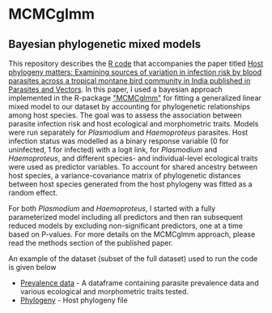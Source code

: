 # MCMCglmm
## Bayesian phylogenetic mixed models 

This repository describes the [R code](SppMCMCglmm_example_PG.R) that accompanies the paper titled [Host phylogeny matters: Examining sources of variation in infection risk by blood parasites across a tropical montane bird community in India published in Parasites and Vectors](https://parasitesandvectors.biomedcentral.com/articles/10.1186/s13071-020-04404-8). In this paper, I used a bayesian approach implemented in the R-package ["MCMCglmm"](https://rdrr.io/github/jarrodhadfield/MCMCglmm/) for fitting a generalized linear mixed model to our dataset by accounting for phylogenetic relationships among host species. The goal was to assess the association between parasite infection risk and host ecological and morphometric traits. Models were run separately for *Plasmodium* and *Haemoproteus* parasites. Host infection status was modelled as a binary response variable (0 for uninfected, 1 for infected) with a logit link, for *Plasmodium* and *Haemoproteus*, and different species- and individual-level ecological traits were used as predictor variables. To account for shared ancestry between host species, a variance-covariance matrix of phylogenetic distances between host species generated from the host phylogeny was fitted as a random effect.

For both *Plasmodium* and *Haemoproteus*, I started with a fully parameterized model including all predictors and then ran subsequent reduced models by excluding non-significant predictors, one at a time based on P-values. For more details on the MCMCglmm approach, please read the methods section of the published paper.

An example of the dataset (subset of the full dataset) used to run the code is given below
* [Prevalence data](IndSpGeoData_example.csv) - A dataframe containing parasite prevalence data and various ecological and morphometric traits tested.
* [Phylogeny](sp_ultraTree.tre) - Host phylogeny file
